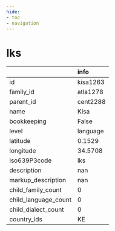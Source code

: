 ```yaml
---
hide:
- toc
- navigation
---
```

# lks
|                      | info     |
|:---------------------|:---------|
| id                   | kisa1263 |
| family_id            | atla1278 |
| parent_id            | cent2288 |
| name                 | Kisa     |
| bookkeeping          | False    |
| level                | language |
| latitude             | 0.1529   |
| longitude            | 34.5708  |
| iso639P3code         | lks      |
| description          | nan      |
| markup_description   | nan      |
| child_family_count   | 0        |
| child_language_count | 0        |
| child_dialect_count  | 0        |
| country_ids          | KE       |